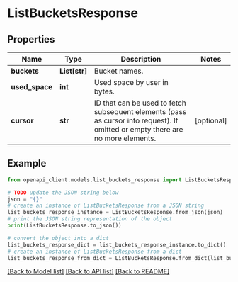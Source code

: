 # ListBucketsResponse


## Properties

Name | Type | Description | Notes
------------ | ------------- | ------------- | -------------
**buckets** | **List[str]** | Bucket names. | 
**used_space** | **int** | Used space by user in bytes. | 
**cursor** | **str** | ID that can be used to fetch subsequent elements (pass as cursor into request). If omitted or empty there are no more elements. | [optional] 

## Example

```python
from openapi_client.models.list_buckets_response import ListBucketsResponse

# TODO update the JSON string below
json = "{}"
# create an instance of ListBucketsResponse from a JSON string
list_buckets_response_instance = ListBucketsResponse.from_json(json)
# print the JSON string representation of the object
print(ListBucketsResponse.to_json())

# convert the object into a dict
list_buckets_response_dict = list_buckets_response_instance.to_dict()
# create an instance of ListBucketsResponse from a dict
list_buckets_response_from_dict = ListBucketsResponse.from_dict(list_buckets_response_dict)
```
[[Back to Model list]](../README.md#documentation-for-models) [[Back to API list]](../README.md#documentation-for-api-endpoints) [[Back to README]](../README.md)


